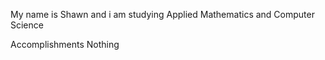 My name is Shawn and i am studying Applied Mathematics and Computer Science

Accomplishments
Nothing
